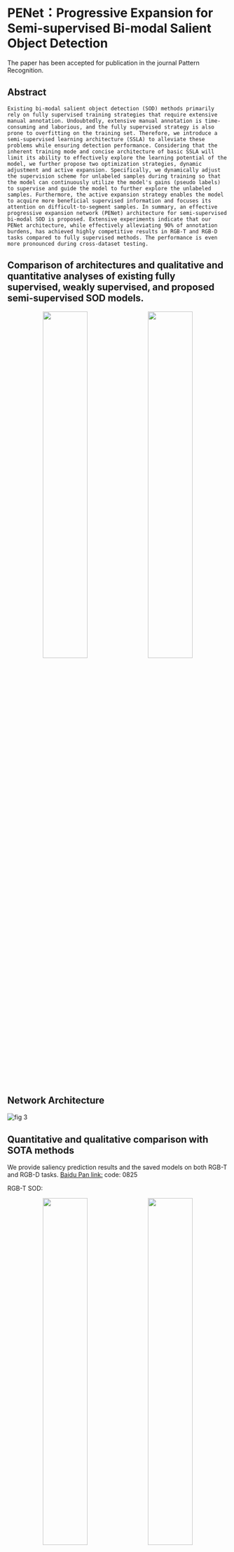 # PENet：Progressive Expansion for Semi-supervised Bi-modal Salient Object Detection
The paper has been accepted for publication in the journal Pattern Recognition.

Abstract
---
```
Existing bi-modal salient object detection (SOD) methods primarily rely on fully supervised training strategies that require extensive manual annotation. Undoubtedly, extensive manual annotation is time-consuming and laborious, and the fully supervised strategy is also prone to overfitting on the training set. Therefore, we introduce a semi-supervised learning architecture (SSLA) to alleviate these problems while ensuring detection performance. Considering that the inherent training mode and concise architecture of basic SSLA will limit its ability to effectively explore the learning potential of the model, we further propose two optimization strategies, dynamic adjustment and active expansion. Specifically, we dynamically adjust the supervision scheme for unlabeled samples during training so that the model can continuously utilize the model's gains (pseudo labels) to supervise and guide the model to further explore the unlabeled samples. Furthermore, the active expansion strategy enables the model to acquire more beneficial supervised information and focuses its attention on difficult-to-segment samples. In summary, an effective progressive expansion network (PENet) architecture for semi-supervised bi-modal SOD is proposed. Extensive experiments indicate that our PENet architecture, while effectively alleviating 90% of annotation burdens, has achieved highly competitive results in RGB-T and RGB-D tasks compared to fully supervised methods. The performance is even more pronounced during cross-dataset testing.
```

Comparison of architectures and qualitative and quantitative analyses of existing fully supervised, weakly supervised, and proposed semi-supervised SOD models.
---
<p align="center">
  <img src="https://github.com/user-attachments/assets/32b25700-02a7-46d5-a352-ad2a81c53ee8" width="45%" style="display:inline; margin-right:10px;" />
  <img src="https://github.com/user-attachments/assets/25ad0515-5f54-42fa-8220-0f18e7637c99" width="45%" style="display:inline;" />
</p>

Network Architecture
---
![fig 3](https://github.com/user-attachments/assets/ebebaabe-e236-41d7-b56a-8a8293dea5ae)

Quantitative and qualitative comparison with SOTA methods
---
We provide saliency prediction results and the saved models on both RGB-T and RGB-D tasks. [Baidu Pan link:](https://pan.baidu.com/s/1_T8b9eCjVE0oaCvD_jRhJw)    code: 0825

RGB-T SOD:
<p align="center">
  <img src="https://github.com/user-attachments/assets/6a3f5ac7-3dd4-42b2-804b-49cc45ea207c" width="45%" style="display:inline; margin-right:10px;" />
  <img src="https://github.com/user-attachments/assets/29a9c096-91de-4a0b-a8d3-c5f775fbda6a" width="45%" style="display:inline;" />
</p>

![visual1](https://github.com/user-attachments/assets/ec5b4cbc-be99-458b-a164-e712fe5f841f)

RGB-D SOD:
![RGBD](https://github.com/user-attachments/assets/7bfb9374-4a78-4cc6-98c3-1a310e2e729c)
![visual](https://github.com/user-attachments/assets/ee829030-2b8c-4767-a2fc-6a3b48f940a2)

Showcase of high-quality samples selected by the active expansion strategy.
---
![sample](https://github.com/user-attachments/assets/eeb0b5a2-5ddc-44a5-a18d-66b779ccf739)

Usage
---
1. Environment
```
Linux with Python ≥ 3.8
conda create -n PENet python=3.11.5
conda activate PENet
torch==1.11.0
cuda==11.3
opencv-python==4.9.0.80
```
2. Test

Download the ckeckpoints of our model from [BaiduYun](https://pan.baidu.com/s/1_T8b9eCjVE0oaCvD_jRhJw) (fetch code: 0825) and prepare the test datasets.
```
python test.py
```
3. Evalutation
```
We use the widely adopted Matlab-based saliency evaluation toolbox to generate metrics. Here is the link to the toolbox: https://github.com/jiwei0921/Saliency-Evaluation-Toolbox
```

Citation
===
```
@article{wang2024progressive,
  title={Progressive Expansion for Semi-supervised Bi-modal Salient Object Detection},
  author={Wang, Jie and Zhang, Zihao and Yu, Nana and Han, Yahong},
  journal={Pattern Recognition},
  year={2024},
  publisher={Elsevier}
}
```

